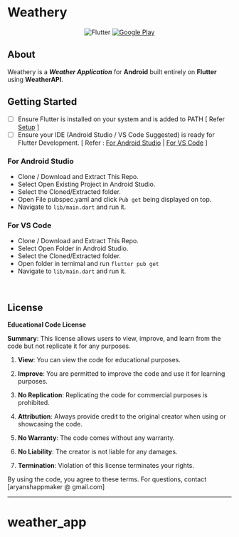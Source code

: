 # Weathery

<center>
  <a ><img alt='Flutter' src='https://img.shields.io/badge/Made_In Flutter-100000?style=for-the-badge&logo=Flutter&logoColor=white&labelColor=32C300&color=007CFF'/></a>
<a href='https://play.google.com/store/apps/details?id=com.CPLLabs.weathery' target="_blank"><img alt='Google Play' src='https://img.shields.io/badge/Available_On PlayStore-100000?style=for-the-badge&logo=Google Play&logoColor=FFFFFF&labelColor=7912FF&color=FB7B3B'/></a>
</center>

## About
Weathery is a ***Weather Application*** for **Android** built entirely on **Flutter** using **WeatherAPI**.

## Getting Started

* [ ] Ensure Flutter is installed on your system and is added to PATH [ Refer [Setup](https://docs.flutter.dev/get-started/install) ]
* [ ] Ensure your IDE (Android Studio / VS Code Suggested) is ready for Flutter Development. [ Refer : [For Android Studio](https://docs.flutter.dev/tools/android-studio) | [For VS Code](https://docs.flutter.dev/tools/vs-code) ]

### For Android Studio
* Clone / Download and Extract This Repo.
* Select Open Existing Project in Android Studio.
* Select the Cloned/Extracted folder.
* Open File pubspec.yaml and click `Pub get` being displayed on top.
* Navigate to `lib/main.dart` and run it.

### For VS Code
* Clone / Download and Extract This Repo.
* Select Open Folder in Android Studio.
* Select the Cloned/Extracted folder.
* Open folder in ternimal and run `flutter pub get`
* Navigate to `lib/main.dart` and run it.
<bR>

## License

**Educational Code License**

**Summary**: This license allows users to view, improve, and learn from the code but not replicate it for any purposes.

1. **View**: You can view the code for educational purposes.

2. **Improve**: You are permitted to improve the code and use it for learning purposes.

3. **No Replication**: Replicating the code for commercial purposes is prohibited.

4. **Attribution**: Always provide credit to the original creator when using or showcasing the code.

5. **No Warranty**: The code comes without any warranty.

6. **No Liability**: The creator is not liable for any damages.

7. **Termination**: Violation of this license terminates your rights.

By using the code, you agree to these terms. For questions, contact  [aryanshappmaker @ gmail.com]

***
# weather_app
